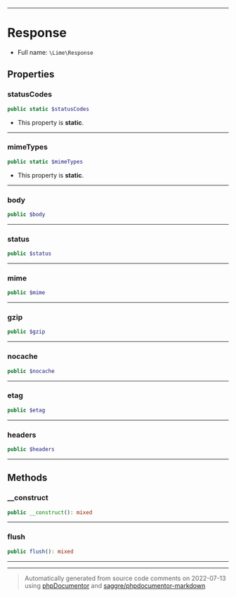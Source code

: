 ***

# Response





* Full name: `\Lime\Response`



## Properties


### statusCodes



```php
public static $statusCodes
```



* This property is **static**.


***

### mimeTypes



```php
public static $mimeTypes
```



* This property is **static**.


***

### body



```php
public $body
```






***

### status



```php
public $status
```






***

### mime



```php
public $mime
```






***

### gzip



```php
public $gzip
```






***

### nocache



```php
public $nocache
```






***

### etag



```php
public $etag
```






***

### headers



```php
public $headers
```






***

## Methods


### __construct



```php
public __construct(): mixed
```











***

### flush



```php
public flush(): mixed
```











***


***
> Automatically generated from source code comments on 2022-07-13 using [phpDocumentor](http://www.phpdoc.org/) and [saggre/phpdocumentor-markdown](https://github.com/Saggre/phpDocumentor-markdown)
